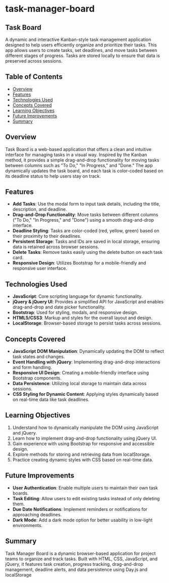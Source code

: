 # task-manager-board

## Task Board

A dynamic and interactive Kanban-style task management application designed to help users efficiently organize and prioritize their tasks. This app allows users to create tasks, set deadlines, and move tasks between different stages of progress. Tasks are stored locally to ensure that data is preserved across sessions.

## Table of Contents

- [Overview](#overview)
- [Features](#features)
- [Technologies Used](#technologies-used)
- [Concepts Covered](#concepts-covered)
- [Learning Objectives](#learning-objectives)
- [Future Improvements](#future-improvements)
- [Summary](#summary)

## Overview

Task Board is a web-based application that offers a clean and intuitive interface for managing tasks in a visual way. Inspired by the Kanban method, it provides a simple drag-and-drop functionality for moving tasks between columns such as "To Do," "In Progress," and "Done." The app dynamically updates the task board, and each task is color-coded based on its deadline status to help users stay on track.

## Features

- **Add Tasks**: Use the modal form to input task details, including the title, description, and deadline.
- **Drag-and-Drop Functionality**: Move tasks between different columns ("To Do," "In Progress," and "Done") using a smooth drag-and-drop interface.
- **Deadline Styling**: Tasks are color-coded (red, yellow, green) based on their proximity to their deadlines.
- **Persistent Storage**: Tasks and IDs are saved in local storage, ensuring data is retained across browser sessions.
- **Delete Tasks**: Remove tasks easily using the delete button on each task card.
- **Responsive Design**: Utilizes Bootstrap for a mobile-friendly and responsive user interface.

## Technologies Used

- **JavaScript**: Core scripting language for dynamic functionality.
- **jQuery & jQuery UI**: Provides a simplified API for JavaScript and enables drag-and-drop and date picker functionality.
- **Bootstrap**: Used for styling, modals, and responsive design.
- **HTML5/CSS3**: Markup and styles for the overall layout and design.
- **LocalStorage**: Browser-based storage to persist tasks across sessions.

## Concepts Covered

- **JavaScript DOM Manipulation**: Dynamically updating the DOM to reflect task states and changes.
- **Event Handling with jQuery**: Implementing drag-and-drop interactions and form handling.
- **Responsive UI Design**: Creating a mobile-friendly interface using Bootstrap components.
- **Data Persistence**: Utilizing local storage to maintain data across sessions.
- **CSS Styling for Dynamic Content**: Applying styles dynamically based on real-time data like task deadlines.

## Learning Objectives

1. Understand how to dynamically manipulate the DOM using JavaScript and jQuery.
2. Learn how to implement drag-and-drop functionality using jQuery UI.
3. Gain experience with using Bootstrap for responsive and accessible design.
4. Explore methods for storing and retrieving data from localStorage.
5. Practice creating dynamic styles with CSS based on real-time data.

## Future Improvements

- **User Authentication**: Enable multiple users to maintain their own task boards.
- **Task Editing**: Allow users to edit existing tasks instead of only deleting them.
- **Due Date Notifications**: Implement reminders or notifications for approaching deadlines.
- **Dark Mode**: Add a dark mode option for better usability in low-light environments.

## Summary

Task Manager Board is a dynamic browser-based application for project teams to organize and track tasks. Built with HTML, CSS, JavaScript, and jQuery, it features task creation, progress tracking, drag-and-drop management, deadline alerts, and data persistence using Day.js and localStorage
